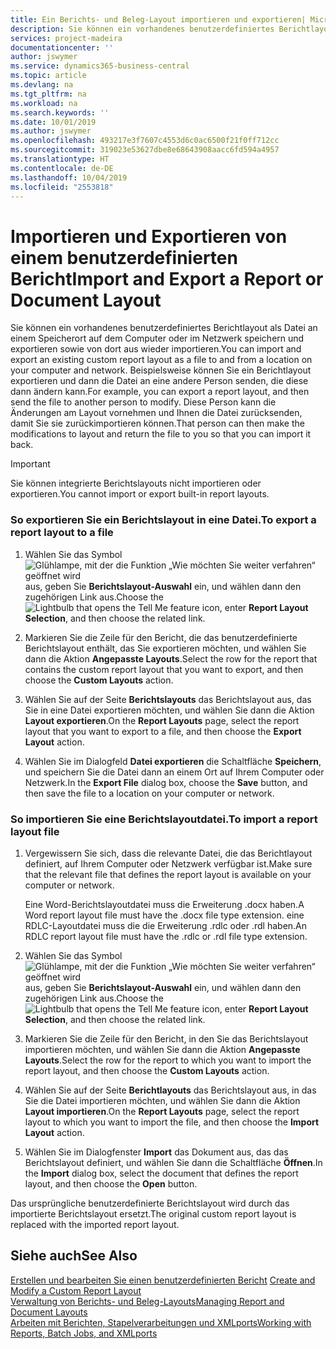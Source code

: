 ```yaml
---
title: Ein Berichts- und Beleg-Layout importieren und exportieren| Microsoft Docs
description: Sie können ein vorhandenes benutzerdefiniertes Berichtlayout als Datei an einem Speicherort auf dem Computer oder im Netzwerk speichern und exportieren sowie von dort aus wieder importieren.
services: project-madeira
documentationcenter: ''
author: jswymer
ms.service: dynamics365-business-central
ms.topic: article
ms.devlang: na
ms.tgt_pltfrm: na
ms.workload: na
ms.search.keywords: ''
ms.date: 10/01/2019
ms.author: jswymer
ms.openlocfilehash: 493217e3f7607c4553d6c0ac6500f21f0ff712cc
ms.sourcegitcommit: 319023e53627dbe8e68643908aacc6fd594a4957
ms.translationtype: HT
ms.contentlocale: de-DE
ms.lasthandoff: 10/04/2019
ms.locfileid: "2553818"
---
```

# <a name="import-and-export-a-report-or-document-layout"></a><span data-ttu-id="0f30b-103">Importieren und Exportieren von einem benutzerdefinierten Bericht</span><span class="sxs-lookup"><span data-stu-id="0f30b-103">Import and Export a Report or Document Layout</span></span>
<span data-ttu-id="0f30b-104">Sie können ein vorhandenes benutzerdefiniertes Berichtlayout als Datei an einem Speicherort auf dem Computer oder im Netzwerk speichern und exportieren sowie von dort aus wieder importieren.</span><span class="sxs-lookup"><span data-stu-id="0f30b-104">You can import and export an existing custom report layout as a file to and from a location on your computer and network.</span></span> <span data-ttu-id="0f30b-105">Beispielsweise können Sie ein Berichtlayout exportieren und dann die Datei an eine andere Person senden, die diese dann ändern kann.</span><span class="sxs-lookup"><span data-stu-id="0f30b-105">For example, you can export a report layout, and then send the file to another person to modify.</span></span> <span data-ttu-id="0f30b-106">Diese Person kann die Änderungen am Layout vornehmen und Ihnen die Datei zurücksenden, damit Sie sie zurückimportieren können.</span><span class="sxs-lookup"><span data-stu-id="0f30b-106">That person can then make the modifications to layout and return the file to you so that you can import it back.</span></span>  

> [!IMPORTANT]  
>  <span data-ttu-id="0f30b-107">Sie können integrierte Berichtslayouts nicht importieren oder exportieren.</span><span class="sxs-lookup"><span data-stu-id="0f30b-107">You cannot import or export built-in report layouts.</span></span>  

### <a name="to-export-a-report-layout-to-a-file"></a><span data-ttu-id="0f30b-108">So exportieren Sie ein Berichtslayout in eine Datei.</span><span class="sxs-lookup"><span data-stu-id="0f30b-108">To export a report layout to a file</span></span>  

1.  <span data-ttu-id="0f30b-109">Wählen Sie das Symbol ![Glühlampe, mit der die Funktion „Wie möchten Sie weiter verfahren“ geöffnet wird](media/ui-search/search_small.png "Wie möchten Sie weiter verfahren?") aus, geben Sie **Berichtslayout-Auswahl** ein, und wählen dann den zugehörigen Link aus.</span><span class="sxs-lookup"><span data-stu-id="0f30b-109">Choose the ![Lightbulb that opens the Tell Me feature](media/ui-search/search_small.png "Tell me what you want to do") icon, enter **Report Layout Selection**, and then choose the related link.</span></span>  

2.  <span data-ttu-id="0f30b-110">Markieren Sie die Zeile für den Bericht, die das benutzerdefinierte Berichtslayout enthält, das Sie exportieren möchten, und wählen Sie dann die Aktion **Angepasste Layouts**.</span><span class="sxs-lookup"><span data-stu-id="0f30b-110">Select the row for the report that contains the custom report layout that you want to export, and then choose the **Custom Layouts** action.</span></span>  

3.  <span data-ttu-id="0f30b-111">Wählen Sie auf der Seite **Berichtslayouts** das Berichtslayout aus, das Sie in eine Datei exportieren möchten, und wählen Sie dann die Aktion **Layout exportieren**.</span><span class="sxs-lookup"><span data-stu-id="0f30b-111">On the **Report Layouts** page, select the report layout that you want to export to a file, and then choose the **Export Layout** action.</span></span>  

4.  <span data-ttu-id="0f30b-112">Wählen Sie im Dialogfeld **Datei exportieren** die Schaltfläche **Speichern**, und speichern Sie die Datei dann an einem Ort auf Ihrem Computer oder Netzwerk.</span><span class="sxs-lookup"><span data-stu-id="0f30b-112">In the **Export File** dialog box, choose the **Save** button, and then save the file to a location on your computer or network.</span></span>  

### <a name="to-import-a-report-layout-file"></a><span data-ttu-id="0f30b-113">So importieren Sie eine Berichtslayoutdatei.</span><span class="sxs-lookup"><span data-stu-id="0f30b-113">To import a report layout file</span></span>  

1.  <span data-ttu-id="0f30b-114">Vergewissern Sie sich, dass die relevante Datei, die das Berichtlayout definiert, auf Ihrem Computer oder Netzwerk verfügbar ist.</span><span class="sxs-lookup"><span data-stu-id="0f30b-114">Make sure that the relevant file that defines the report layout is available on your computer or network.</span></span>  

     <span data-ttu-id="0f30b-115">Eine Word-Berichtslayoutdatei muss die Erweiterung .docx haben.</span><span class="sxs-lookup"><span data-stu-id="0f30b-115">A Word report layout file must have the .docx file type extension.</span></span> <span data-ttu-id="0f30b-116">eine RDLC-Layoutdatei muss die die Erweiterung .rdlc oder .rdl haben.</span><span class="sxs-lookup"><span data-stu-id="0f30b-116">An RDLC report layout file must have the .rdlc or .rdl file type extension.</span></span>  

2.  <span data-ttu-id="0f30b-117">Wählen Sie das Symbol ![Glühlampe, mit der die Funktion „Wie möchten Sie weiter verfahren“ geöffnet wird](media/ui-search/search_small.png "Wie möchten Sie weiter verfahren?") aus, geben Sie **Berichtslayout-Auswahl** ein, und wählen dann den zugehörigen Link aus.</span><span class="sxs-lookup"><span data-stu-id="0f30b-117">Choose the ![Lightbulb that opens the Tell Me feature](media/ui-search/search_small.png "Tell me what you want to do") icon, enter **Report Layout Selection**, and then choose the related link.</span></span>  

3.  <span data-ttu-id="0f30b-118">Markieren Sie die Zeile für den Bericht, in den Sie das Berichtslayout importieren möchten, und wählen Sie dann die Aktion **Angepasste Layouts**.</span><span class="sxs-lookup"><span data-stu-id="0f30b-118">Select the row for the report to which you want to import the report layout, and then choose the **Custom Layouts** action.</span></span>  

4.  <span data-ttu-id="0f30b-119">Wählen Sie auf der Seite **Berichtlayouts** das Berichtslayout aus, in das Sie die Datei importieren möchten, und wählen Sie dann die Aktion **Layout importieren**.</span><span class="sxs-lookup"><span data-stu-id="0f30b-119">On the **Report Layouts** page, select the report layout to which you want to import the file, and then choose the **Import Layout** action.</span></span>  

5.  <span data-ttu-id="0f30b-120">Wählen Sie im Dialogfenster **Import** das Dokument aus, das das Berichtslayout definiert, und wählen Sie dann die Schaltfläche **Öffnen**.</span><span class="sxs-lookup"><span data-stu-id="0f30b-120">In the **Import** dialog box, select the document that defines the report layout, and then choose the **Open** button.</span></span>  

 <span data-ttu-id="0f30b-121">Das ursprüngliche benutzerdefinierte Berichtslayout wird durch das importierte Berichtslayout ersetzt.</span><span class="sxs-lookup"><span data-stu-id="0f30b-121">The original custom report layout is replaced with the imported report layout.</span></span>  

## <a name="see-also"></a><span data-ttu-id="0f30b-122">Siehe auch</span><span class="sxs-lookup"><span data-stu-id="0f30b-122">See Also</span></span>  
 <span data-ttu-id="0f30b-123">[Erstellen und bearbeiten Sie einen benutzerdefinierten Bericht](ui-how-create-custom-report-layout.md) </span><span class="sxs-lookup"><span data-stu-id="0f30b-123">[Create and Modify a Custom Report Layout](ui-how-create-custom-report-layout.md) </span></span>  
 [<span data-ttu-id="0f30b-124">Verwaltung von Berichts- und Beleg-Layouts</span><span class="sxs-lookup"><span data-stu-id="0f30b-124">Managing Report and Document Layouts</span></span>](ui-manage-report-layouts.md)  
 [<span data-ttu-id="0f30b-125">Arbeiten mit Berichten, Stapelverarbeitungen und XMLports</span><span class="sxs-lookup"><span data-stu-id="0f30b-125">Working with Reports, Batch Jobs, and XMLports</span></span>](ui-work-report.md)    
